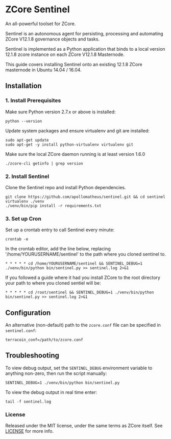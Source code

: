 # ZCore Sentinel

An all-powerful toolset for ZCore.

Sentinel is an autonomous agent for persisting, processing and automating ZCore V12.1.8 governance objects and tasks.

Sentinel is implemented as a Python application that binds to a local version 12.1.8 zcore instance on each ZCore V12.1.8 Masternode.

This guide covers installing Sentinel onto an existing 12.1.8 ZCore masternode in Ubuntu 14.04 / 16.04.

## Installation

### 1. Install Prerequisites

Make sure Python version 2.7.x or above is installed:

    python --version

Update system packages and ensure virtualenv and git are installed:

    sudo apt-get update
    sudo apt-get -y install python-virtualenv virtualenv git

Make sure the local ZCore daemon running is at least version 1.6.0

    ./zcore-cli getinfo | grep version

### 2. Install Sentinel

Clone the Sentinel repo and install Python dependencies.

    git clone https://github.com/apollomatheus/sentinel.git && cd sentinel
    virtualenv ./venv
    ./venv/bin/pip install -r requirements.txt

### 3. Set up Cron

Set up a crontab entry to call Sentinel every minute:

    crontab -e

In the crontab editor, add the line below, replacing '/home/YOURUSERNAME/sentinel' to the path where you cloned sentinel to.

    * * * * * cd /home/YOURUSERNAME/sentinel && SENTINEL_DEBUG=1 ./venv/bin/python bin/sentinel.py >> sentinel.log 2>&1
    
If you followed a guide where it had you install ZCore to the root directory your path to where you cloned sentiel will be:

    * * * * * cd /root/sentinel && SENTINEL_DEBUG=1 ./venv/bin/python bin/sentinel.py >> sentinel.log 2>&1

## Configuration

An alternative (non-default) path to the `zcore.conf` file can be specified in `sentinel.conf`:

    terracoin_conf=/path/to/zcore.conf

## Troubleshooting

To view debug output, set the `SENTINEL_DEBUG` environment variable to anything non-zero, then run the script manually:

    SENTINEL_DEBUG=1 ./venv/bin/python bin/sentinel.py

To view the debug output in real time enter:

    tail -f sentinel.log
   
### License

Released under the MIT license, under the same terms as ZCore itself. See [LICENSE](LICENSE) for more info.
